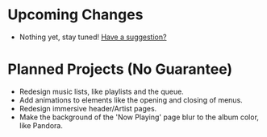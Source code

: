 # Upcoming Changes
- Nothing yet, stay tuned! <a href="mailto:tech_how_youtuber55@yahoo.com?subject=Suggestion%3A%20Light%20YouTube Music">Have a suggestion?</a>

# Planned Projects (No Guarantee)

- Redesign music lists, like playlists and the queue.
- Add animations to elements like the opening and closing of menus.
- Redesign immersive header/Artist pages.
- Make the background of the 'Now Playing' page blur to the album color, like Pandora.
